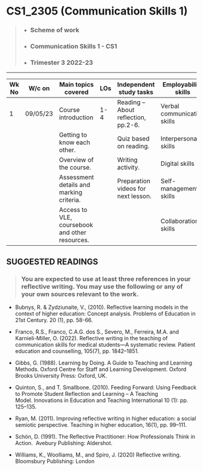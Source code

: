 # CS1_2305 (Communication Skills 1)


>- ### Scheme of work	
>- ### Communication Skills 1 - CS1 
>- ### Trimester 3 2022-23
-----
| Wk  No |W/c on|Main topics covered|LOs|Independent study tasks|Employability skills|
--------|-------|------------------|--|--|-------------------------|
| 1| 09/05/23|Course introduction|1-4| Reading – About reflection, pp.2-6.|Verbal communication skills|     
||| Getting to know each other.                   ||Quiz based on reading.|Interpersonal skills|        
||| Overview of the course.                       ||Writing activity.|Digital skills|
||| Assessment details and marking criteria.      ||Preparation videos for next lesson.|Self-management skills|
||| Access to VLE, coursebook and other resources.|||Collaboration skills|



## SUGGESTED READINGS

>### You are expected to use at least three references in your reflective writing. You may use the following or any of your own sources relevant to the work.

 - Bubnys, R. & Zydziunaite, V., (2010). Reflective learning models in the context of higher education: Concept analysis. Problems of Education in 21st Century. 20 (1), pp. 58-66.

- Franco, R.S., Franco, C.A.G. dos S., Severo, M., Ferreira, M.A. and Karnieli-Miller, O. (2022). Reflective writing in the teaching of communication skills for medical students—A systematic review. Patient education and counselling, 105(7), pp. 1842–1851.

- Gibbs, G. (1988). Learning by Doing. A Guide to Teaching and Learning Methods. Oxford Centre for Staff and Learning Development. Oxford Brooks University Press: Oxford, UK.

- Quinton, S., and T. Smallbone. (2010). Feeding Forward: Using Feedback to Promote Student Reflection and Learning – A Teaching Model. Innovations in Education and Teaching International 10 (1): pp. 125–135.

- Ryan, M. (2011). Improving reflective writing in higher education: a social semiotic perspective. Teaching in higher education, 16(1), pp. 99–111.

- Schön, D. (1991). The Reflective Practitioner: How Professionals Think in Action.  Avebury Publishing: Aldershot.

- Williams, K., Woolliams, M., and Spiro, J. (2020) Reflective writing. Bloomsbury Publishing: London



